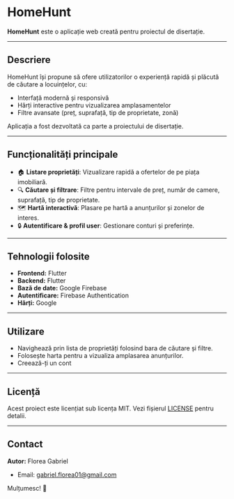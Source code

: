 # HomeHunt

**HomeHunt** este o aplicație web creată pentru proiectul de disertație.

---

## Descriere

HomeHunt își propune să ofere utilizatorilor o experiență rapidă și plăcută de căutare a locuințelor, cu:

* Interfață modernă și responsivă
* Hărți interactive pentru vizualizarea amplasamentelor
* Filtre avansate (preț, suprafață, tip de proprietate, zonă)

Aplicația a fost dezvoltată ca parte a proiectului de disertație.

---

## Funcționalități principale

* 🏠 **Listare proprietăți**: Vizualizare rapidă a ofertelor de pe piața imobiliară.
* 🔍 **Căutare și filtrare**: Filtre pentru intervale de preț, număr de camere, suprafață, tip de proprietate.
* 🗺️ **Hartă interactivă**: Plasare pe hartă a anunțurilor și zonelor de interes.
* 🔒 **Autentificare & profil user**: Gestionare conturi și preferințe.

---

## Tehnologii folosite

* **Frontend:** Flutter
* **Backend:** Flutter
* **Bază de date:** Google Firebase
* **Autentificare:** Firebase Authentication
* **Hărți:** Google

---

## Utilizare

* Navighează prin lista de proprietăți folosind bara de căutare și filtre.
* Folosește harta pentru a vizualiza amplasarea anunțurilor.
* Creează-ți un cont

---

## Licență

Acest proiect este licențiat sub licența MIT. Vezi fișierul [LICENSE](LICENSE) pentru detalii.

---

## Contact

**Autor:** Florea Gabriel

* Email: [gabriel.florea01@gmail.com](mailto:gabriel.florea01@exemplu.com)

Mulțumesc! 🎉
